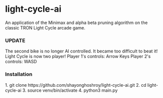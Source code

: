 # light-cycle-ai
An application of the Minimax and alpha beta pruning algorithm on the classic TRON Light Cycle arcade game.

<h3> UPDATE </h3> 
The second bike is no longer AI controlled. It became too difficult to beat it!
Light Cycle is now two player!
Player 1's controls: Arrow Keys
Player 2's controls: WASD

<h3> Installation </h3>
1. git clone https://github.com/shayonghoshroy/light-cycle-ai.git
2. cd light-cycle-ai
3. source venv/bin/activate
4. python3 main.py
